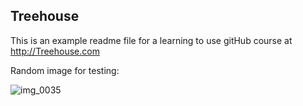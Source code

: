 ## Treehouse

This is an example readme file for a learning to use gitHub course at 
http://Treehouse.com

Random image for testing:

![img_0035](https://cloud.githubusercontent.com/assets/20687083/17280123/fb922a12-573c-11e6-9e6c-604ec8b5ff85.JPG)
